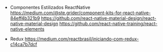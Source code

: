 


- Componentes Estilizados ReactNative
https://medium.com/@ste.grider/component-kits-for-react-native-84eff4b321b9
https://github.com/react-native-material-design/react-native-material-design
https://github.com/react-native-training/react-native-elements

- Redux
https://medium.com/reactbrasil/iniciando-com-redux-c14ca7b7dcf